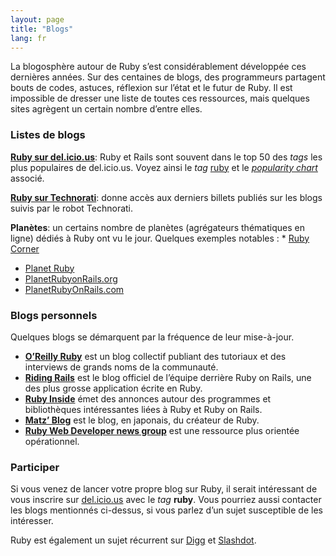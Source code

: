 ```yaml
---
layout: page
title: "Blogs"
lang: fr
---
```


La blogosphère autour de Ruby s’est considérablement développée ces
dernières années. Sur des centaines de blogs, des programmeurs partagent
bouts de codes, astuces, réflexion sur l’état et le futur de Ruby. Il
est impossible de dresser une liste de toutes ces ressources, mais
quelques sites agrègent un certain nombre d’entre elles.

### Listes de blogs

[**Ruby sur del.icio.us**][1]\: Ruby et Rails sont souvent dans le top
50 des *tags* les plus populaires de del.icio.us. Voyez ainsi le *tag*
[ruby][1] et le [*popularity chart*][2] associé.

[**Ruby sur Technorati**][3]\: donne accès aux derniers billets publiés
sur les blogs suivis par le robot Technorati.

 **Planètes**\: un certains nombre de planètes (agrégateurs thématiques en ligne) dédiés à Ruby ont vu le jour. Quelques exemples notables : * [Ruby Corner][4]
* [Planet Ruby][5]
* [PlanetRubyonRails.org][6]
* [PlanetRubyOnRails.com][7]

### Blogs personnels

Quelques blogs se démarquent par la fréquence de leur mise-à-jour.

* [**O’Reilly Ruby**][8] est un blog collectif publiant des tutoriaux et
  des interviews de grands noms de la communauté.
* [**Riding Rails**][9] est le blog officiel de l’équipe derrière Ruby
  on Rails, une des plus grosse application écrite en Ruby.
* [**Ruby Inside**][10] émet des annonces autour des programmes et
  bibliothèques intéressantes liées à Ruby et Ruby on Rails.
* [**Matz’ Blog**][11] est le blog, en japonais, du créateur de Ruby.
* [**Ruby Web Developer news group**][12] est une ressource plus
  orientée opérationnel.

### Participer

Si vous venez de lancer votre propre blog sur Ruby, il serait
intéressant de vous inscrire sur [del.icio.us][13] avec le *tag*
**ruby**. Vous pourriez aussi contacter les blogs mentionnés ci-dessus,
si vous parlez d’un sujet susceptible de les intéresser.

Ruby est également un sujet récurrent sur [Digg][14] et [Slashdot][15].



[1]: http://del.icio.us/tag/ruby 
[2]: http://del.icio.us/popular/ruby 
[3]: http://technorati.com/search/ruby 
[4]: http://rubycorner.com 
[5]: http://planetruby.0x42.net 
[6]: http://www.planetrubyonrails.org/ 
[7]: http://www.planetrubyonrails.com 
[8]: http://oreillynet.com/ruby/ 
[9]: http://weblog.rubyonrails.org/ 
[10]: http://www.rubyinside.com/ 
[11]: http://www.rubyist.net/~matz/ 
[12]: http://newsforwhatyoudo.com/groups/643ddee01cd911deaef1001aa018681c/news 
[13]: http://del.icio.us 
[14]: http://digg.com/programming 
[15]: http://developers.slashdot.org/ 
